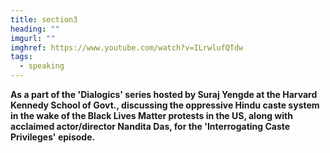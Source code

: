 ```yaml
---
title: section3
heading: ""
imgurl: ""
imghref: https://www.youtube.com/watch?v=ILrwlufQTdw
tags:
  - speaking
---
```

**As a part of the 'Dialogics' series hosted by Suraj Yengde at the Harvard Kennedy School of Govt., discussing the oppressive Hindu caste system in the wake of the Black Lives Matter protests in the US, along with acclaimed actor/director Nandita Das, for the 'Interrogating Caste Privileges' episode.**